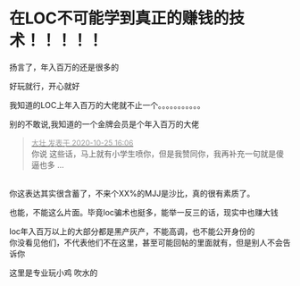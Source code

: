 # 在LOC不可能学到真正的赚钱的技术！！！！！


扬言了，年入百万的还是很多的<img id="aimg_anIPB" onclick="zoom(this, this.src, 0, 0, 0)" class="zoom" src="https://cdn.jsdelivr.net/gh/hishis/forum-master/public/images/patch.gif" onmouseover="img_onmouseoverfunc(this)" onload="thumbImg(this)" border="0" alt="" />

好玩就行，开心就好

我知道的LOC上年入百万的大佬就不止一个。。。。。。。。。。。

别的不敢说,我知道的一个金牌会员是个年入百万的大佬

<div class="quote"><blockquote><font size="2"><a href="https://www.hostloc.com/forum.php?mod=redirect&amp;goto=findpost&amp;pid=9350215&amp;ptid=758295" target="_blank"><font color="#999999">大壮 发表于 2020-10-25 16:06</font></a></font><br />
你说 这些话，马上就有小学生喷你，但是我赞同你，我再补充一句就是傻逼也多 ...</blockquote></div><br />
你这表达其实很含蓄了，不来个XX%的MJJ是沙比，真的很有素质了。

也能，不能这么片面。毕竟loc骗术也挺多，能举一反三的话，现实中也赚大钱

loc年入百万以上的大部分都是黑产灰产，不能高调，也不能公开身份的<br />
你没看见他们，不代表他们不在这里，甚至可能回帖的里面就有，但是别人不会告诉你<img id="aimg_Ub11B" onclick="zoom(this, this.src, 0, 0, 0)" class="zoom" src="https://cdn.jsdelivr.net/gh/hishis/forum-master/public/images/patch.gif" onmouseover="img_onmouseoverfunc(this)" onload="thumbImg(this)" border="0" alt="" />

这里是专业玩小鸡 吹水的<img id="aimg_Rby6v" onclick="zoom(this, this.src, 0, 0, 0)" class="zoom" src="https://cdn.jsdelivr.net/gh/hishis/forum-master/public/images/patch.gif" onmouseover="img_onmouseoverfunc(this)" onload="thumbImg(this)" border="0" alt="" />

